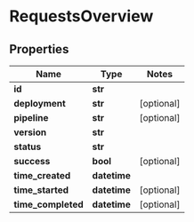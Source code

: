 # RequestsOverview

## Properties
Name | Type | Notes
------------ | ------------- | -------------
**id** | **str** | 
**deployment** | **str** | [optional] 
**pipeline** | **str** | [optional] 
**version** | **str** | 
**status** | **str** | 
**success** | **bool** | [optional] 
**time_created** | **datetime** | 
**time_started** | **datetime** | [optional] 
**time_completed** | **datetime** | [optional] 



